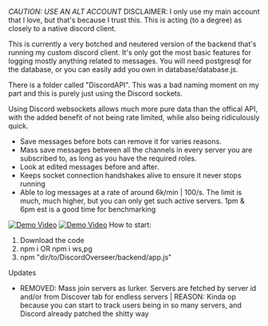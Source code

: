 *CAUTION: USE AN ALT ACCOUNT*
DISCLAIMER: I only use my main account that I love, but that's because I trust this. This is acting (to a degree) as closely to a native discord client.

This is currently a very botched and neutered version of the backend that's running my custom discord client. It's only got the most basic features for
logging mostly anything related to messages. You will need postgresql for the database, or you can easily add you own in database/database.js.

There is a folder called "DiscordAPI". This was a bad naming moment on my part and this is purely just using the Discord sockets.

Using Discord websockets allows much more pure data than the offical API, with the added benefit of not being rate limited, while also being ridiculously quick.
            
- Save messages before bots can remove it for varies reasons.
- Mass save messages between all the channels in every server you are subscribed to, as long as you have the required roles.
- Look at edited messages before and after.
- Keeps socket connection handshakes alive to ensure it never stops running
- Able to log messages at a rate of around 6k/min | 100/s. The limit is much, much higher, but you can only get such active servers.
  1pm & 6pm est is a good time for benchmarking



[![Demo Video](https://img.youtube.com/vi/A1xI6LoHhSo/0.jpg)]([https://www.youtube.com/A1xI6LoHhSo](https://www.youtube.com/watch?v=fYGBQF932d8))
[![Demo Video](https://img.youtube.com/vi/X0XM2XZ-yck/0.jpg)]([https://www.youtube.com/A1xI6LoHhSo](https://www.youtube.com/watch?v=X0XM2XZ-yck))
How to start:
  1. Download the code
  2. npm i  OR npm i ws,pg
  3. npm "dir/to/DiscordOverseer/backend/app.js"


Updates
  - REMOVED: Mass join servers as lurker. Servers are fetched by server id and/or from Discover tab for endless servers |
    REASON: Kinda op because you can start to track users being in so many servers, and Discord already patched the shitty way
 
